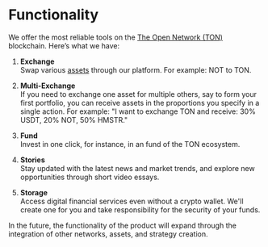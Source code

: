 # Functionality

We offer the most reliable tools on the [The Open Network (TON)](glossary.md#тон-блокчейн) blockchain.
Here’s what we have:

1. **Exchange**  
   Swap various [assets](glossary.md#актив) through our platform. For example: NOT to TON.

2. **Multi-Exchange**  
   If you need to exchange one asset for multiple others, say to form your first portfolio, you can receive assets in the proportions you specify in a single action. For example: "I want to exchange TON and receive: 30% USDT, 20% NOT, 50% HMSTR."

3. **Fund**  
   Invest in one click, for instance, in an fund of the TON ecosystem.

4. **Stories**  
   Stay updated with the latest news and market trends, and explore new opportunities through short video essays.

5. **Storage**  
   Access digital financial services even without a crypto wallet. We'll create one for you and take responsibility for the security of your funds.

In the future, the functionality of the product will expand through the integration of other networks, assets, and strategy creation.
